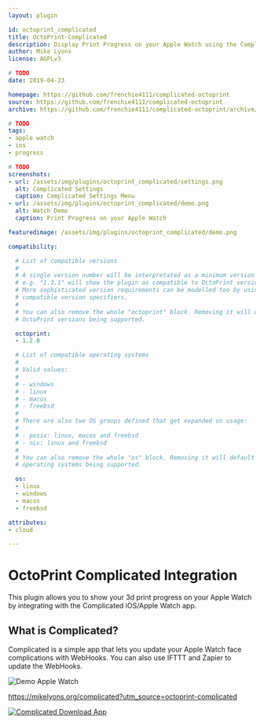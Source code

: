 ```yaml
---
layout: plugin

id: octoprint_complicated
title: OctoPrint-Complicated
description: Display Print Progress on your Apple Watch using the Complicated iOS App
author: Mike Lyons
license: AGPLv3

# TODO
date: 2019-04-23

homepage: https://github.com/frenchie4111/complicated-octoprint
source: https://github.com/frenchie4111/complicated-octoprint
archive: https://github.com/frenchie4111/complicated-octoprint/archive/master.zip

# TODO
tags:
- apple watch
- ios
- progress

# TODO
screenshots:
- url: /assets/img/plugins/octoprint_complicated/settings.png
  alt: Complicated Settings
  caption: Complicated Settings Menu
- url: /assets/img/plugins/octoprint_complicated/demo.png
  alt: Watch Demo
  caption: Print Progress on your Apple Watch

featuredimage: /assets/img/plugins/octoprint_complicated/demo.png

compatibility:

  # List of compatible versions
  #
  # A single version number will be interpretated as a minimum version requirement,
  # e.g. "1.3.1" will show the plugin as compatible to OctoPrint versions 1.3.1 and up.
  # More sophisticated version requirements can be modelled too by using PEP440
  # compatible version specifiers.
  #
  # You can also remove the whole "octoprint" block. Removing it will default to all
  # OctoPrint versions being supported.

  octoprint:
  - 1.2.0

  # List of compatible operating systems
  #
  # Valid values:
  #
  # - windows
  # - linux
  # - macos
  # - freebsd
  #
  # There are also two OS groups defined that get expanded on usage:
  #
  # - posix: linux, macos and freebsd
  # - nix: linux and freebsd
  #
  # You can also remove the whole "os" block. Removing it will default to all
  # operating systems being supported.

  os:
  - linux
  - windows
  - macos
  - freebsd

attributes:
- cloud

---
```


# OctoPrint Complicated Integration

This plugin allows you to show your 3d print progress on your Apple Watch by integrating with
the Complicated iOS/Apple Watch app.

## What is Complicated?

Complicated is a simple app that lets you update your Apple Watch face complications with WebHooks. You can also use IFTTT and Zapier to update the WebHooks.

![Demo Apple Watch](/assets/img/plugins/octoprint_complicated/demo.png)

https://mikelyons.org/complicated?utm_source=octoprint-complicated

[![Complicated Download App](/assets/img/plugins/octoprint_complicated/app_store.png)](https://itunes.apple.com/us/app/complicated/id1444561091?ls=1&mt=8)
